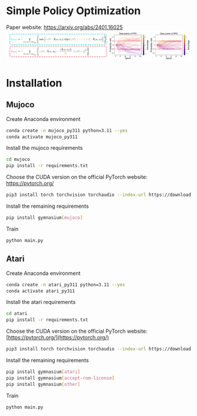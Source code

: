 # Simple Policy Optimization
Paper website: https://arxiv.org/abs/2401.16025
![test](figure/spo.png)

# Installation
## Mujoco
Create Anaconda environment
```bash
conda create -n mujoco_py311 python=3.11 --yes
conda activate mujoco_py311
```

Install the mujoco requirements
```bash
cd mujoco
pip install -r requirements.txt
```

Choose the CUDA version on the official PyTorch website: https://pytorch.org/
```bash
pip3 install torch torchvision torchaudio --index-url https://download.pytorch.org/whl/cu121
```

Install the remaining requirements
```bash
pip install gymnasium[mujoco]
```

Train
```bash
python main.py
```

## Atari
Create Anaconda environment
```bash
conda create -n atari_py311 python=3.11 --yes
conda activate atari_py311
```

Install the atari requirements
```bash
cd atari
pip install -r requirements.txt
```

Choose the CUDA version on the official PyTorch website: [https://pytorch.org/](https://pytorch.org/)
```bash
pip3 install torch torchvision torchaudio --index-url https://download.pytorch.org/whl/cu121
```

Install the remaining requirements
```bash
pip install gymnasium[atari]
pip install gymnasium[accept-rom-license]
pip install gymnasium[other]
```

Train
```bash
python main.py
```
